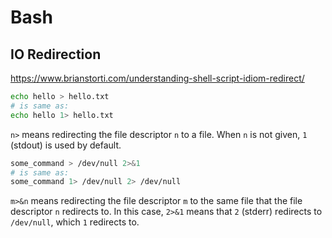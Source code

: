 # Bash

## IO Redirection

https://www.brianstorti.com/understanding-shell-script-idiom-redirect/

```sh
echo hello > hello.txt
# is same as:
echo hello 1> hello.txt
```

`n>` means redirecting the file descriptor `n` to a file. When `n` is not given, `1` (stdout) is used by default.

```sh
some_command > /dev/null 2>&1
# is same as:
some_command 1> /dev/null 2> /dev/null
```

`m>&n` means redirecting the file descriptor `m` to the same file that the file descriptor `n` redirects to. In this case, `2>&1` means that `2` (stderr) redirects to `/dev/null`, which `1` redirects to.
